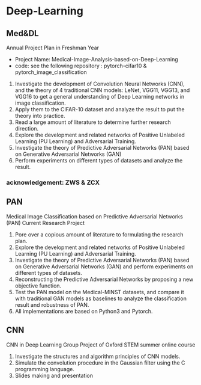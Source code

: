 # Deep-Learning
## Med&DL
Annual Project Plan in Freshman Year
* Project Name: Medical-Image-Analysis-based-on-Deep-Learning
* code: see the following repository : pytorch-cifar10 & pytorch_image_classification
1. Investigate the development of Convolution Neural Networks (CNN), and the theory of 4 traditional CNN models: LeNet, VGG11, VGG13, and VGG16 to get a general understanding of Deep Learning networks in image classification. 
2. Apply them to the CIFAR-10 dataset and analyze the result to put the theory into practice.
3. Read a large amount of literature to determine further research direction.
4. Explore the development and related networks of Positive Unlabeled Learning (PU Learning) and Adversarial Training.
5. Investigate the theory of Predictive Adversarial Networks (PAN) based on Generative Adversarial Networks (GAN) 
6. Perform experiments on different types of datasets and analyze the result.

### acknowledgement: ZWS & ZCX


## PAN
Medical Image Classification based on Predictive Adversarial Networks (PAN)
Current Research Project

1. Pore over a copious amount of literature to formulating the research plan.
2. Explore the development and related networks of Positive Unlabeled Learning (PU Learning) and Adversarial Training.
3. Investigate the theory of Predictive Adversarial Networks (PAN) based on Generative Adversarial Networks (GAN) and perform experiments on different types of datasets.
4. Reconstructing the Predictive Adversarial Networks by proposing a new objective function.
5. Test the PAN model on the Medical-MINST datasets, and compare it with traditional GAN models as baselines to analyze the classification result and robustness of PAN.
6. All implementations are based on Python3 and Pytorch. 




## CNN 
CNN in Deep Learning
Group Project of Oxford STEM summer online course

1. Investigate the structures and algorithm principles of CNN models.
2. Simulate the convolution procedure in the Gaussian filter using the C programming language.
3. Slides making and presentation
